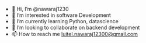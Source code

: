 - 👋 Hi, I’m @nawaraj1230
- 👀 I’m interested in software Development
- 🌱 I’m currently learning Python, datascience
- 💞️ I’m looking to collaborate on backend development
- 📫 How to reach me luitel.nawaraj12300@gmail.com

